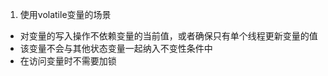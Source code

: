 1. 使用volatile变量的场景
  * 对变量的写入操作不依赖变量的当前值，或者确保只有单个线程更新变量的值
  * 该变量不会与其他状态变量一起纳入不变性条件中
  * 在访问变量时不需要加锁
